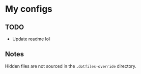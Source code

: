 # My configs

## TODO

- Update readme lol

## Notes

Hidden files are not sourced in the `.dotfiles-override` directory.
